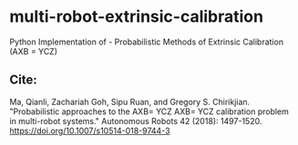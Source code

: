 # multi-robot-extrinsic-calibration
Python Implementation of - Probabilistic Methods of Extrinsic Calibration (AXB = YCZ)

## Cite: 

Ma, Qianli, Zachariah Goh, Sipu Ruan, and Gregory S. Chirikjian. "Probabilistic approaches to the AXB= YCZ AXB= YCZ calibration problem in multi-robot systems." Autonomous Robots 42 (2018): 1497-1520. https://doi.org/10.1007/s10514-018-9744-3